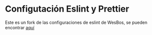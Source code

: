 # Configutación Eslint y Prettier

Este es un fork de las configuraciones de eslint de WesBos, se pueden encontrar [aquí](https://www.npmjs.com/package/eslint-config-wesbos)
